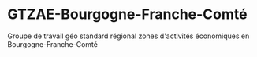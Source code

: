# GTZAE-Bourgogne-Franche-Comté
Groupe de travail géo standard régional zones d'activités économiques en Bourgogne-Franche-Comté

